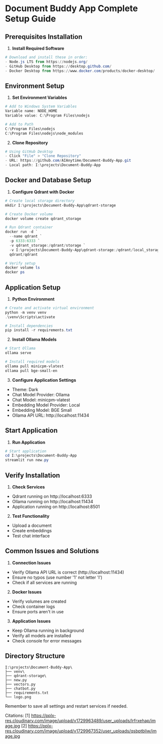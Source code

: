# Document Buddy App Complete Setup Guide

## Prerequisites Installation
1. **Install Required Software**
```powershell
# Download and install these in order:
- Node.js LTS from https://nodejs.org/
- GitHub Desktop from https://desktop.github.com/
- Docker Desktop from https://www.docker.com/products/docker-desktop/
```

## Environment Setup

1. **Set Environment Variables**
```powershell
# Add to Windows System Variables
Variable name: NODE_HOME
Variable value: C:\Program Files\nodejs

# Add to Path
C:\Program Files\nodejs
C:\Program Files\nodejs\node_modules
```

2. **Clone Repository**
```powershell
# Using GitHub Desktop
- Click "File" > "Clone Repository"
- URL: https://github.com/AIAnytime/Document-Buddy-App.git
- Local path: I:\projects\Document-Buddy-App
```

## Docker and Database Setup

1. **Configure Qdrant with Docker**
```powershell
# Create local storage directory
mkdir I:\projects\Document-Buddy-App\qdrant-storage

# Create Docker volume
docker volume create qdrant_storage

# Run Qdrant container
docker run -d `
  --name qdrant `
  -p 6333:6333 `
  -v qdrant_storage:/qdrant/storage `
  -v I:\projects\Document-Buddy-App\qdrant-storage:/qdrant/local_storage `
  qdrant/qdrant

# Verify setup
docker volume ls
docker ps
```

## Application Setup

1. **Python Environment**
```powershell
# Create and activate virtual environment
python -m venv venv
.\venv\Scripts\activate

# Install dependencies
pip install -r requirements.txt
```

2. **Install Ollama Models**
```powershell
# Start Ollama
ollama serve

# Install required models
ollama pull minicpm-vlatest
ollama pull bge-small-en
```

3. **Configure Application Settings**
- Theme: Dark
- Chat Model Provider: Ollama
- Chat Model: minicpm-vlatest
- Embedding Model Provider: Local
- Embedding Model: BGE Small
- Ollama API URL: http://localhost:11434

## Start Application

1. **Run Application**
```powershell
# Start application
cd I:\projects\Document-Buddy-App
streamlit run new.py
```

## Verify Installation

1. **Check Services**
- Qdrant running on http://localhost:6333
- Ollama running on http://localhost:11434
- Application running on http://localhost:8501

2. **Test Functionality**
- Upload a document
- Create embeddings
- Test chat interface

## Common Issues and Solutions

1. **Connection Issues**
- Verify Ollama API URL is correct (http://localhost:11434)
- Ensure no typos (use number '1' not letter 'l')
- Check if all services are running

2. **Docker Issues**
- Verify volumes are created
- Check container logs
- Ensure ports aren't in use

3. **Application Issues**
- Keep Ollama running in background
- Verify all models are installed
- Check console for error messages

## Directory Structure
```
I:\projects\Document-Buddy-App\
├── venv\
├── qdrant-storage\
├── new.py
├── vectors.py
├── chatbot.py
├── requirements.txt
└── logo.png
```

Remember to save all settings and restart services if needed.

Citations:
[1] https://pplx-res.cloudinary.com/image/upload/v1729963489/user_uploads/lrfrxehap/image.jpg
[2] https://pplx-res.cloudinary.com/image/upload/v1729967352/user_uploads/qsbptbliw/image.jpg
